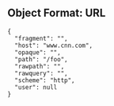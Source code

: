 
## Object Format: URL

    {
      "fragment": "",
      "host": "www.cnn.com",
      "opaque": "",
      "path": "/foo",
      "rawpath": "",
      "rawquery": "",
      "scheme": "http",
      "user": null
    }
